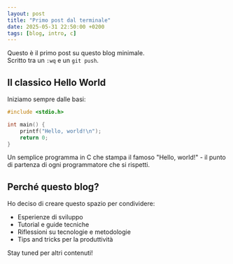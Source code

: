 ```yaml
---
layout: post
title: "Primo post dal terminale"
date: 2025-05-31 22:50:00 +0200
tags: [blog, intro, c]
---
```


Questo è il primo post su questo blog minimale.  
Scritto tra un `:wq` e un `git push`.

## Il classico Hello World

Iniziamo sempre dalle basi:

```c
#include <stdio.h>

int main() {
    printf("Hello, world!\n");
    return 0;
}
```

Un semplice programma in C che stampa il famoso "Hello, world!" - il punto di partenza di ogni programmatore che si rispetti.

## Perché questo blog?

Ho deciso di creare questo spazio per condividere:

- Esperienze di sviluppo
- Tutorial e guide tecniche  
- Riflessioni su tecnologie e metodologie
- Tips and tricks per la produttività

Stay tuned per altri contenuti!
